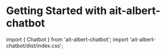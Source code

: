 # Getting Started with ait-albert-chatbot

import { Chatbot } from 'ait-albert-chatbot';
import 'ait-albert-chatbot/dist/index.css';